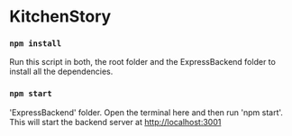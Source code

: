 # KitchenStory

### `npm install`

Run this script in both, the root folder and the ExpressBackend folder to install all the dependencies.

### `npm start`

'ExpressBackend' folder. Open the terminal here and then run 'npm start'.<br />
This will start the backend server at [http://localhost:3001](http://localhost:3001)
